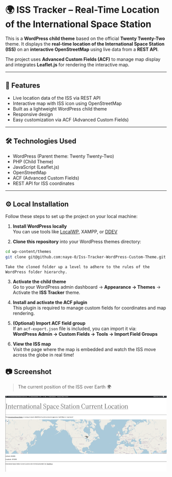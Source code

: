 # 🌍 ISS Tracker – Real-Time Location of the International Space Station

This is a **WordPress child theme** based on the official **Twenty Twenty-Two** theme. It displays the **real-time location of the International Space Station (ISS)** on an **interactive OpenStreetMap** using live data from a **REST API**.

The project uses **Advanced Custom Fields (ACF)** to manage map display and integrates **Leaflet.js** for rendering the interactive map.

---

## 🚀 Features

- Live location data of the ISS via REST API
- Interactive map with ISS icon using OpenStreetMap
- Built as a lightweight WordPress child theme
- Responsive design
- Easy customization via ACF (Advanced Custom Fields)

---

## 🛠️ Technologies Used

- WordPress (Parent theme: Twenty Twenty-Two)
- PHP (Child Theme)
- JavaScript (Leaflet.js)
- OpenStreetMap
- ACF (Advanced Custom Fields)
- REST API for ISS coordinates

---

## ⚙️ Local Installation

Follow these steps to set up the project on your local machine:

1. **Install WordPress locally**  
   You can use tools like [LocalWP](https://localwp.com/), XAMPP, or [DDEV](https://ddev.com)

2. **Clone this repository** into your WordPress themes directory:

```bash
cd wp-content/themes
git clone git@github.com:naye-0/Iss-Tracker-WordPress-Custom-Theme.git
```
    Take the cloned folder up a level to adhere to the rules of the WordPress folder hierarchy.

3. **Activate the child theme**  
   Go to your WordPress admin dashboard → **Appearance → Themes** → Activate the **ISS Tracker** theme.

4. **Install and activate the ACF plugin**  
   This plugin is required to manage custom fields for coordinates and map rendering.

5. **(Optional) Import ACF field group**  
   If an `acf-export.json` file is included, you can import it via:  
   **WordPress Admin → Custom Fields → Tools → Import Field Groups**

6. **View the ISS map**  
   Visit the page where the map is embedded and watch the ISS move across the globe in real time!

## 📷 Screenshot

> The current position of the ISS over Earth 🌍

![ISS Tracker Screenshot](./Screenshot.png)
